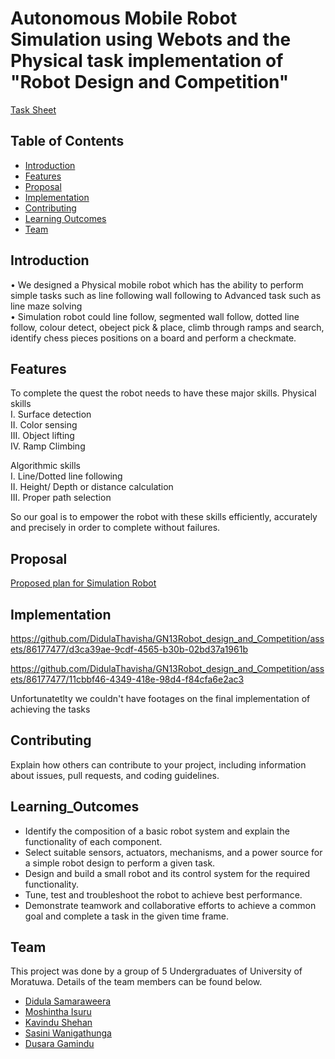 
# Autonomous Mobile Robot Simulation using Webots and the Physical task implementation of "Robot Design and Competition"

[Task Sheet](Task_Description.pdf)


## Table of Contents

- [Introduction](#introduction)
- [Features](#features)
- [Proposal](#proposal)
- [Implementation](#implementation)
- [Contributing](#contributing)
- [Learning Outcomes](#learning_outcomes)
- [Team](#team)

## Introduction
• We designed a Physical mobile robot which has the ability to perform simple tasks such as line following wall following to Advanced task such as line maze solving  
• Simulation robot could line follow, segmented wall follow, dotted line follow, colour detect, obeject pick & place, climb through ramps and search, identify chess pieces positions on a board and perform a checkmate.


## Features

To complete the quest the robot needs to have these major skills. 
 Physical skills  
I. Surface detection  
II. Color sensing  
III. Object lifting  
IV. Ramp Climbing  

Algorithmic skills  
I. Line/Dotted line following  
II. Height/ Depth or distance calculation  
III. Proper path selection  

So our goal is to empower the robot with these skills efficiently, accurately and precisely in order to complete without failures. 

## Proposal 

[Proposed plan for Simulation Robot](Simulation_proposal.pdf)

## Implementation
https://github.com/DidulaThavisha/GN13Robot_design_and_Competition/assets/86177477/d3ca39ae-9cdf-4565-b30b-02bd37a1961b

https://github.com/DidulaThavisha/GN13Robot_design_and_Competition/assets/86177477/11cbbf46-4349-418e-98d4-f84cfa6e2ac3




Unfortunatetlty we couldn't have footages on the final implementation of achieving the tasks

## Contributing

Explain how others can contribute to your project, including information about issues, pull requests, and coding guidelines.

## Learning_Outcomes

- Identify the composition of a basic robot system and explain the functionality of each component.
- Select suitable sensors, actuators, mechanisms, and a power source for a simple robot design to perform a given task.
- Design and build a small robot and its control system for the required functionality.
- Tune, test and troubleshoot the robot to achieve best performance.
- Demonstrate teamwork and collaborative efforts to achieve a common goal and complete a task in the given time frame.  


## Team
This project was done by a group of 5 Undergraduates of University of Moratuwa. Details of the team members can be found below.  
- [Didula Samaraweera](https://github.com/DidulaThavisha)  
- [Moshintha Isuru](https://github.com/Moshintha20)  
- [Kavindu Shehan](https://github.com/ShehanHMK)  
- [Sasini Wanigathunga](https://github.com/SasiniWanigathunga)  
- [Dusara Gamindu](https://github.com/DusaraG)  


